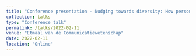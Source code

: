 ```yaml
---
title: "Conference presentation - Nudging towards diversity: How personalised news recommenders can facilitate (more) diverse news diets"
collection: talks
type: "Conference talk"
permalink: /talks/2022-02-11
venue: "Etmaal van de Communicatiewetenschap"
date: 2022-02-11
location: "Online"
---
```

